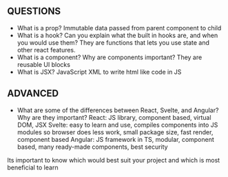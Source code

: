 
## QUESTIONS

- What is a prop?
Immutable data passed from parent component to child
- What is a hook? Can you explain what the built in hooks are, and when you would use them?
They are functions that lets you use state and other react features. 
- What is a component? Why are components important?
They are reusable UI blocks
- What is JSX?
JavaScript XML to write html like code in JS

## ADVANCED

- What are some of the differences between React, Svelte, and Angular? Why are they important?
React: JS library, component based, virtual DOM, JSX
Svelte:  easy to learn and use, compiles components into JS modules so browser does less work, small package size, fast render, component based
Angular: JS framework in TS, modular, component based, many ready-made components, best security

Its important to know which would best suit your project and which is most beneficial to learn